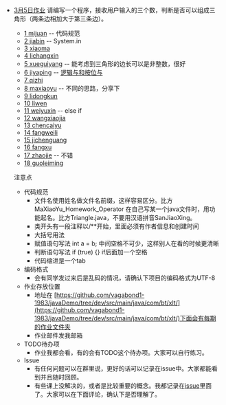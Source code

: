 - [3月5日作业](https://github.com/vagabond1-1983/javaDemo/tree/dev/src/main/java/com/bt/xlt/homework0305)
    请编写一个程序，接收用户输入的三个数，判断是否可以组成三角形（两条边相加大于第三条边）。
    - [1 mijuan](src/main/java/com/bt/xlt/homework0305/MiJuanHomeworkOperator.java) -- 代码规范
    - [2 jiabin](src/main/java/com/bt/xlt/homework0305/JiaBinPanDuanSanJiaoXing.java) -- System.in
    - [3 xiaoma](src/main/java/com/bt/xlt/homework0305/XiaoMa.java)
    - [4 lichangxin](src/main/java/com/bt/xlt/homework0305/LiChangXin.java)
    - [5 xueguiyang](src/main/java/com/bt/xlt/homework0305/XueGuiYang.java) -- 能考虑到三角形的边长可以是非整数，很好
    - [6 jiyaping](src/main/java/com/bt/xlt/homework0305/JiYaPingHomework_operator.java) -- [逻辑与和按位与](https://github.com/vagabond1-1983/javaDemo/issues/9)
    - [7 qizhi](src/main/java/com/bt/xlt/homework0305/QiZhiTriangle.java)
    - [8 maxiaoyu](src/main/java/com/bt/xlt/homework0305/MaXiaoYu.java) -- 不同的思路，分享下
    - [9 lidongkun](src/main/java/com/bt/xlt/homework0305/LiDongKunHomework_operator.java)
    - [10 liwen](src/main/java/com/bt/xlt/homework0305/LiWenHomework_operator.java)
    - [11 weiyuxin](src/main/java/com/bt/xlt/homework0305/WeiYuXinHomeWorkTest.java) -- else if
    - [12 wangxiaojia](src/main/java/com/bt/xlt/homework0305/WangXiaoJia.java)
    - [13 chencaiyu](src/main/java/com/bt/xlt/homework0305/ChenCaiYu.java)
    - [14 fangweili](src/main/java/com/bt/xlt/homework0305/FangWeiLi.java)
    - [15 jichenguang](src/main/java/com/bt/xlt/homework0305/JiChenGuang.java)
    - [16 fangxu](src/main/java/com/bt/xlt/homework0305/FangXu.java)
    - [17 zhaojie](src/main/java/com/bt/xlt/homework0305/ZhaoJieCheckTriangle.java) -- 不错
    - [18 guoleiming](src/main/java/com/bt/xlt/homework0305/GuoLeiMing.java)

    注意点
    - 代码规范
        - 文件名使用姓名做文件名前缀，这样容易区分。比方MaXiaoYu_Homework_Operator
            在自己写某一个java文件时，用功能起名。比方Triangle.java，不要用汉语拼音SanJiaoXing。
        - 类开头有一段注释以/**开始，里面必须有作者信息和创建时间
        - 大括号用法
        - 赋值语句写法 int a = b; 中间空格不可少，这样别人在看的时候更清晰
        - 判断语句写法 if (true) {}   if后面加一个空格
        - 代码缩进是一个tab
     - 编码格式
        - 会有同学发过来后是乱码的情况，请确认下项目的编码格式为UTF-8
     - 作业存放位置
        - 地址在 [https://github.com/vagabond1-1983/javaDemo/tree/dev/src/main/java/com/bt/xlt/](https://github.com/vagabond1-1983/javaDemo/tree/dev/src/main/java/com/bt/xlt/)下面会有每期的作业文件夹
        - 作业邮件发我邮箱
     - TODO待办项
        - 作业我都会看，有的会有TODO这个待办项。大家可以自行练习。
     - Issue
        - 有任何问题可以在群里说，更好的话可以记录在issue中。大家都能看到并且随时回顾。
        - 有些课上没解决的，或者是比较重要的概念。我都记录在[issue](https://github.com/vagabond1-1983/javaDemo/issues)里面了。大家可以在下面评论，确认下是否理解了。